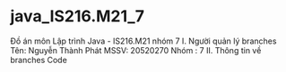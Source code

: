 # java_IS216.M21_7
Đồ án môn Lập trình Java - IS216.M21 nhóm 7
I. Người quản lý branches
   Tên: Nguyễn Thành Phát
   MSSV: 20520270
   Nhóm : 7
II. Thông tin về branches
   Code
